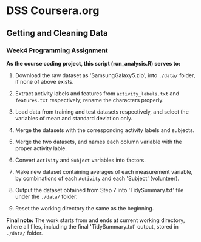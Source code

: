 # DSS Coursera.org
## Getting and Cleaning Data
### Week4 Programming Assignment

__As the course coding project, this script (run_analysis.R) serves to:__

1. Download the raw dataset as 'SamsungGalaxy5.zip', into `./data/` folder, if none of above exists.

2. Extract activity labels and features from `activity_labels.txt` and `features.txt` respectively; rename the characters properly.

3. Load data from training and test datasets respectively, and select the variables of mean and standard deviation only.

4. Merge the datasets with the corresponding activity labels and subjects.

5. Merge the two datasets, and names each column variable with the proper activity lable.

6. Convert `Activity` and `Subject` variables into factors.

7. Make new dataset containing averages of each measurement variable, by combinations of each `Activity` and each 'Subject' (volunteer).

8. Output the dataset obtained from Step 7 into 'TidySummary.txt' file under the `./data/` folder.

9. Reset the working directory the same as the beginning.

__Final note:__ The work starts from and ends at current working directory, where all files, including the final 'TidySummary.txt' output, stored in `./data/` folder.